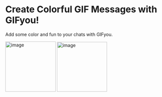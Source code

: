 #  Create Colorful GIF Messages with GIFyou!

Add some color and fun to your chats with GIFyou. 

<img width="157" alt="image" src="https://user-images.githubusercontent.com/52143620/161446129-37dfb65f-31e9-4307-b9ad-5c237817441b.png"> <img width="156" alt="image" src="https://user-images.githubusercontent.com/52143620/161446143-91b98955-0214-4beb-af56-0c807aa5413d.png">

